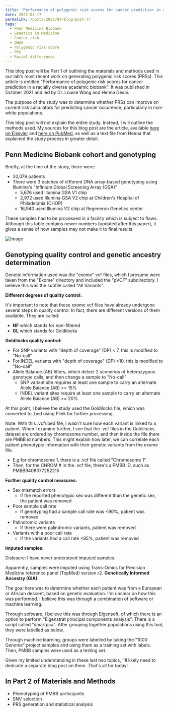 ```yaml
---
title: 'Performance of polygenic risk scores for cancer prediction in a racially diverse academic biobank: Methods Part 1'
date: 2022-04-17
permalink: /posts/2022/04/blog-post-7/
tags:
  - Penn Medicine Biobank
  - Genetics in Medicine
  - Cancer risk
  - GWAS
  - Polygenic risk score
  - PRS
  - Racial differences
---
```


This blog post will  be Part 1 of outlining the materials and methods used in our lab's most recent work on generating polygenic risk scores (PRSs). This article is entitled "Performance of polygenic risk scores for cancer prediction in a racially diverse academic biobank". It was published in October 2021 and led by Dr. Louise Wang and Henna Desai. 

The purpose of the study was to determine whether PRSs can improve on current risk calculators for predicting cancer occurence, particularly in non-white populations.

This blog post will not explain the entire study. Instead, I will outline the methods used. My sources for this blog post are the article, available [here on Elsevier](https://www.sciencedirect.com/science/article/pii/S1098360021053673) and [here on PubMed](https://pubmed.ncbi.nlm.nih.gov/34906489/), as well as a text file from Heena that explained the study process in greater detail.

Penn Medicine Biobank cohort and genotyping
------
Briefly, at the time of the study, there were:
- 20,079 patients
- There were 3 batches of different DNA array-based genotyping using Illumina's "Infinium Global Screening Array (GSA)"
  - 5,676 used Illumina GSA V1 chip
  - 2,972 used Illumina GSA V2 chip at Children's Hospital of Philadelphia (CHOP)
  - 16,940 used Illumina V2 chip at Regeneron Genetics center

These samples had to be processed in a facility which is subject to flaws. Although this table contains newer numbers (updated after this paper), it gives a sense of how samples may not make it to final results.

![Image](https://oliver-clark.github.io/images/Screenshot_20.jpg)

Genotyping quality control and genetic ancestry determination
------
Genetic information used was the "exome" vcf files, which I presume were taken from the "Exome" directory and included the "pVCF" subdirectory. I believe this was the subfile called "All Variants".

**Different degrees of quality control:**

It's important to note that these exome vcf files have already undergone several steps in quality control. In fact, there are different versions of them available. They are called:
- **NF** which stands for non-filtered
- **GL** which stands for Goldilocks

**Goldilocks quality control:**

- For SNP variants with "depth of coverage" (DP) < 7, this is modified to "No-call"
- For INDEL variants with "depth of coverage" (DP) <10, this is modified to "No-call"
- Allele Balance (AB) filters, which detect 2 scenerios of heterozygous genotype calls, and then change a sample to "No-call"
  - SNP variant site requires at least one sample to carry an alternate Allele Balance (AB) >= 15%
  - INDEL variant sites require at least one sample to carry an alternate Allele Balance (AB) >= 20%

At this point, I believe the study used the Goldilocks file, which was converted to .bed using Plink for further processing. 

Note: With this .vcf/.bed file, I wasn't sure how each variant is linked to a patient. When I examine further, I see that the .vcf files in the Goldilocks dataset are ordered by chromosome number, and then inside the file there are PMBB id numbers. This might explain how later, we can correlate each patient phenotypic information with their genetic variants from the exome file.

- E.g for chromosome 1, there is a .vcf file called "Chromosome 1"
- Then, for the CHROM # in the .vcf file, there's a PMBB ID, such as PMBB9408077252215

**Further quality control measures:**
- Sex mismatch errors
  - If the reported phenotypic sex was different than the genetic sex, the patient was removed
- Poor sample call rate
  - If genotyping had a sample call rate was <90%, patient was removed
- Palindromic variants
  - If there were palindromic variants, patient was removed
- Variants with a poor call rate
  - If the variants had a call rate <95%, patient was removed

**Imputed samples:**

Dislosure: I have never understood imputed samples.

Apparently, samples were imputed using Trans-Omics for Precision Medicine reference panel (TopMed) version r2.
**Genetically Informed Ancestry (GIA)**

The goal here was to determine whether each patient was from a European or African descent, based on genetic evaluation. I'm unclear on how this was performed. I believe this was through a combination of software or machine learning.

Through software, I believe this was through Eigensoft, of which there is an option to perform "Eigenstrat principal components analysis". There is a script called "smartpca". After grouping together populations using this tool, they were labelled as below.

Through machine learning, groups were labelled by taking the "1000 Genome" project samples and using them as a training set with labels. Then, PMBB samples were used as a testing set. 

Given my limited understanding in these last two topics, I'll likely need to dedicate a separate blog post on them. That's all for today!

In Part 2 of Materials and Methods
------
- Phenotyping of PMBB participants
- SNV selection
- PRS generation and statistical analysis
